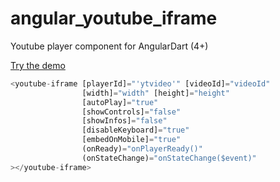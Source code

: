 # angular_youtube_iframe

Youtube player component for AngularDart (4+)

[Try the demo](https://rxlabz.github.io/angular_youtube_iframe)

```dart
<youtube-iframe [playerId]="'ytvideo'" [videoId]="videoId"
                [width]="width" [height]="height"
                [autoPlay]="true"
                [showControls]="false"
                [showInfos]="false"
                [disableKeyboard]="true"
                [embedOnMobile]="true"
                (onReady)="onPlayerReady()"
                (onStateChange)="onStateChange($event)"
></youtube-iframe>
```